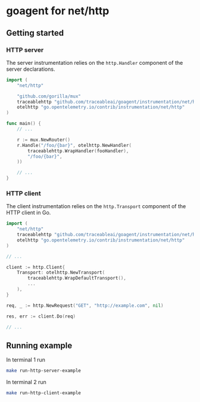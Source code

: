 # goagent for net/http

## Getting started

### HTTP server

The server instrumentation relies on the `http.Handler` component of the server declarations.

```go
import (
    "net/http"

    "github.com/gorilla/mux"
    traceablehttp "github.com/traceableai/goagent/instrumentation/net/http"
    otelhttp "go.opentelemetry.io/contrib/instrumentation/net/http"
)

func main() {
    // ...

    r := mux.NewRouter()
    r.Handle("/foo/{bar}", otelhttp.NewHandler(
        traceablehttp.WrapHandler(fooHandler),
        "/foo/{bar}",
    ))

    // ...
}
```

### HTTP client

The client instrumentation relies on the `http.Transport` component of the HTTP client in Go.

```go
import (
    "net/http"
    traceablehttp "github.com/traceableai/goagent/instrumentation/net/http"
    otelhttp "go.opentelemetry.io/contrib/instrumentation/net/http"
)

// ...

client := http.Client{
    Transport: otelhttp.NewTransport(
        traceablehttp.WrapDefaultTransport(),
        ...
    ),
}

req, _ := http.NewRequest("GET", "http://example.com", nil)

res, err := client.Do(req)

// ...
```

## Running example

In terminal 1 run

```bash
make run-http-server-example
```

In terminal 2 run

```bash
make run-http-client-example
```
